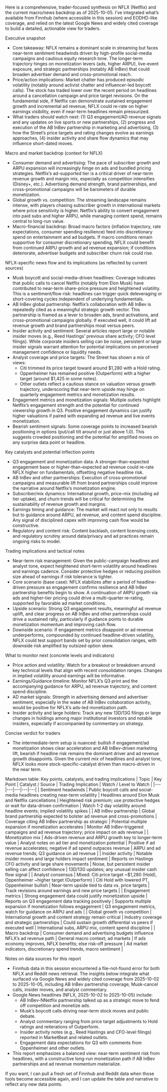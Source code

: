 Here is a comprehensive, trader-focused synthesis on NFLX (Netflix) and the current macro/news backdrop as of 2025-10-05. I’ve integrated what’s available from Finnhub (where accessible in this session) and EODHD-like coverage, and relied on the latest Google News and widely cited coverage to build a detailed, actionable view for traders.

Executive snapshot
- Core takeaway: NFLX remains a dominant scale in streaming but faces near-term sentiment headwinds driven by high-profile social-media campaigns and cautious equity research tone. The longer-term trajectory hinges on monetization levers (ads, higher ARPU), live-event exposure, and strategic partnerships (notably AB InBev) that could broaden advertiser demand and cross-promotional reach.
- Price/action implications: Market chatter has produced episodic volatility (notably around activist chatter and influencer-led boycott calls). The stock has traded lower over the recent period on headlines around a cancellation campaign and price target revisions. On the fundamental side, if Netflix can demonstrate sustained engagement growth and incremental ad revenue, NFLX could re-rate on higher earnings visibility, even if near-term headlines remain pressurized.
- What traders should watch next: (1) Q3 engagement/AD revenue signals and any updates on live sports or new partnerships, (2) progress and execution of the AB InBev partnership in marketing and advertising, (3) how the Street’s price targets and rating changes evolve as earnings approaches, (4) insider activity and share flow dynamics that may influence short-dated moves.

Macro and market backdrop (context for NFLX)
- Consumer demand and advertising: The pace of subscriber growth and ARPU expansion will increasingly hinge on ads and bundled pricing strategies. Netflix’s ad-supported tier is a critical driver of near-term revenue growth and margin mix, especially as competition intensifies (Disney+, etc.). Advertising demand strength, brand partnerships, and cross-promotional campaigns will be barometers of durable monetization.
- Global growth vs. competition: The streaming landscape remains intense, with players chasing subscriber growth in international markets where price sensitivity is higher. Netflix’s ability to convert engagement into paid subs and higher ARPU, while managing content spend, remains central to long-run value.
- Macro-financial backdrop: Broad macro factors (inflation trajectory, rate expectations, consumer spending resilience) feed into discretionary spend on entertainment and ad budgets. If macro conditions remain supportive for consumer discretionary spending, NFLX could benefit from continued ARPU growth and ad revenue expansion; if conditions deteriorate, advertiser budgets and subscriber churn risk could rise.

NFLX-specific news flow and its implications (as reflected by current sources)
- Musk boycott and social-media-driven headlines: Coverage indicates that public calls to cancel Netflix (notably from Elon Musk) have contributed to near-term share-price pressure and heightened volatility. This is a sentiment/flow risk: headlines can trigger quick deleveraging or short-covering cycles independent of underlying fundamentals.
- AB InBev global partnership: Netflix’s collaboration with AB InBev is repeatedly cited as a meaningful strategic growth vector. This partnership is framed as a lever to broaden ads, brand activations, and cross-promotional campaigns globally. If executed well, it could lift ad revenue growth and brand partnerships moat versus peers.
- Insider activity and sentiment: Several articles report large or notable insider moves (e.g., Reed Hastings’ previous share activity; CFO level filings). While corporate insiders selling can be noise, persistent or large insider signals warrant attention for potential implications on perceived management confidence or liquidity needs.
- Analyst coverage and price targets: The Street has shown a mix of views:
  - Citi trimmed its price target toward around $1,280 with a Hold rating.
  - Oppenheimer has remained positive (Outperform) with a higher target (around $1,425 in some notes).
  - Other outlets reflect a cautious stance on valuation versus growth trajectory, underscoring that near-term upside may hinge on quarterly engagement metrics and monetization results.
- Engagement metrics and monetization signals: Multiple outlets highlight Netflix’s engagement strength and the potential for continued viewership growth in Q3. Positive engagement dynamics can justify higher valuations if paired with expanding ad revenue and live events monetization.
- Bearish sentiment signals: Some coverage points to increased bearish positioning in options (put/call tilt around or just above 1.0). This suggests crowded positioning and the potential for amplified moves on any surprise data point or headline.

Key catalysts and potential inflection points
- Q3 engagement and monetization data: A stronger-than-expected engagement base or higher-than-expected ad revenue could re-rate NFLX higher on fundamentals, offsetting negative headline risk.
- AB InBev and other partnerships: Execution of cross-promotional campaigns and measurable lift from brand partnerships could improve the narrative around Netflix’s monetization engine.
- Subscriber/mix dynamics: International growth, price-mix (including ad tier uptake), and churn trends will be critical for determining the sustainability of revenue growth and margins.
- Earnings timing and guidance: The market will react not only to results but to guidance around ARPU, ad revenue, and content spend discipline. Any signal of disciplined capex with improving cash flow would be constructive.
- Regulatory and content risk: Content backlash, content licensing costs, and regulatory scrutiny around data/privacy and ad practices remain ongoing risks to model.

Trading implications and tactical notes
- Near-term risk management: Given the public-campaign headlines and analyst tone, expect heightened short-term volatility around headlines and earnings cadence. Consider protective hedges or reducing position size ahead of earnings if risk tolerance is tighter.
- Core scenario (base case): NFLX stabilizes after a period of headline-driven pressure as engagement confirms resilience and AB InBev partnership benefits begin to show. A continuation of ARPU growth via ads and higher-tier pricing could drive a multi-quarter re-rating, supported by favorable ad market conditions.
- Upside scenario: Strong Q3 engagement results, meaningful ad revenue uplift, and clear progress on AB InBev and other partnerships could drive a sustained rally, particularly if guidance points to durable monetization momentum and improving cash flow.
- Downside scenario: If engagement metrics disappoint or ad revenue underperforms, compounded by continued headline-driven volatility, NFLX could test support bands set by prior consolidation ranges, with downside risk amplified by outsized option skew.

What to monitor next (concrete levels and indicators)
- Price action and volatility: Watch for a breakout or breakdown around key technical levels that align with recent consolidation ranges. Changes in implied volatility around earnings will be informative.
- Earnings/Guidance timeline: Monitor NFLX’s Q3 print and the accompanying guidance for ARPU, ad revenue trajectory, and content spend discipline.
- AD market signals: Strength in advertising demand and advertiser sentiment, especially in the wake of AB InBev collaboration activity, would be positive for NFLX’s ads-led monetization path.
- Insider activity and large holders: Track any new 13D/13G filings or large changes in holdings among major institutional investors and notable insiders, especially if accompanied by commentary on strategy.

Concise verdict for traders
- The intermediate-term setup is nuanced: bullish if engagement/ad monetization shows clear acceleration and AB InBev-driven marketing lift, bearish if headline risk remains the dominant driver and ad revenue growth disappoints. Given the current mix of headlines and analyst tone, NFLX looks more stock-specific-catalyst driven than macro-driven in the near term.

Markdown table: Key points, catalysts, and trading implications
| Topic | Key Point | Catalyst / Source | Trading Implication | Watch / Level to Watch |
|---|---|---|---|---|
| Sentiment headwinds | Public boycott calls and social-media headlines creating near-term volatility | Headlines around Elon Musk and Netflix cancellations | Heightened risk premium; use protective hedges or wait for data-driven confirmation | Watch 1-2 day volatility around headline events; implied volatility spikes |
| AB InBev partnership | Global brand partnership expected to bolster ad revenue and cross-promotions | Coverage citing AB InBev partnership as strategic | Potential multiple expansion if monetization accelerates | Monitor AB InBev-triggered campaigns and ad revenue trajectory; price impact on ads revenue |
| Monetization mix | Ads-driven revenue and ARPU growth key to longer-term value | Analyst notes on ad tier and monetization potential | Positive if ad revenue accelerates; negative if ad spend outpaces revenue | ARPU and ad revenue trends; Q3 guidance on ad revenue |
| Insider activity | Notable insider moves and large holders impact sentiment | Reports on Hastings CFO activity and large share movements | Noise, but persistent insider selling can affect confidence | 13D/13G updates; any unusual insider cash flow signal |
| Analyst consensus | Mixed: Citi price target ~$1,280 (Hold), Oppenheimer ~higher target (Outperform) | Citi Hold with lowered PT, Oppenheimer bullish | Near-term upside tied to data vs. price targets | Track revisions around earnings and new price targets |
| Engagement metrics | Strong engagement data could justify monetization upside | Reports on Q3 engagement data tracking positively | Supports multiple expansion if monetization follows engagement | Q3 engagement metrics, watch for guidance on ARPU and ads |
| Global growth vs competition | International growth and content strategy remain critical | Industry coverage and strategic partnerships | Could sustain growth differential vs peers if executed well | International subs, ARPU mix, content spend discipline |
| Macro backdrop | Consumer demand and advertising budgets influence NFLX’s ad revenue path | General macro context; ad markets | If ads economy improves, NFLX benefits; else risk-off pressure | Ad market indicators, discretionary spend trends, macro sentiment |

Notes on data sources for this report
- Finnhub data in this session encountered a file-not-found error for both NFLX and Reddit news retrieval. The insights below integrate what surfaced via Google News and widely cited coverage from 2025-10-02 to 2025-10-05, including AB InBev partnership coverage, Musk-cancel calls, insider moves, and analyst commentary.
- Google News headlines (NFLX, 2025-10-02 to 2025-10-05) include:
  - AB InBev-NNetflix partnership talked up as a strategic move to fend off competition and monetize ads.
  - Musk’s boycott calls driving near-term stock moves and public debate.
  - Analyst commentary ranging from price target adjustments to Hold ratings and reiterations of Outperform.
  - Insider activity notes (e.g., Reed Hastings and CFO-level filings) reported in MarketBeat and related outlets.
  - Engagement data expectations for Q3 with comments from Oppenheimer and other outlets.
- This report emphasizes a balanced view: near-term sentiment risk from headlines, with a constructive long-run monetization path if AB InBev partnerships and ad revenue momentum materialize.

If you want, I can pull a fresh set of Finnhub and Reddit data when those tools become accessible again, and I can update the table and narrative to reflect any new data points.